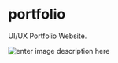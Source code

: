 # portfolio
UI/UX Portfolio Website.

![enter image description here](https://res.cloudinary.com/dx3nmpipx/image/upload/v1679601387/por_t7o3hb.png)
